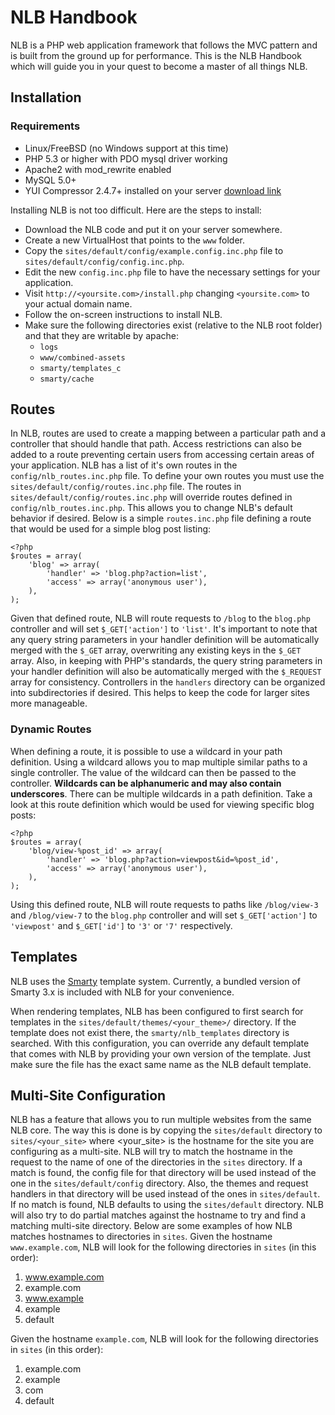 NLB Handbook
============

NLB is a PHP web application framework that follows the MVC pattern and is built from the ground up for performance. This is the NLB Handbook which will guide you in your quest to become a master of all things NLB.

Installation
------------

### Requirements

-   Linux/FreeBSD (no Windows support at this time)
-   PHP 5.3 or higher with PDO mysql driver working
-   Apache2 with mod\_rewrite enabled
-   MySQL 5.0+
-   YUI Compressor 2.4.7+ installed on your server [download link](http://yuilibrary.com/download/yuicompressor/)

Installing NLB is not too difficult. Here are the steps to install:

-   Download the NLB code and put it on your server somewhere.
-   Create a new VirtualHost that points to the `www` folder.
-   Copy the `sites/default/config/example.config.inc.php` file to
    `sites/default/config/config.inc.php`.
-   Edit the new `config.inc.php` file to have the necessary settings
    for your application.
-   Visit `http://<yoursite.com>/install.php` changing `<yoursite.com>`
    to your actual domain name.
-   Follow the on-screen instructions to install NLB.
-   Make sure the following directories exist (relative to the NLB root
    folder) and that they are writable by apache:
    -   `logs`
    -   `www/combined-assets`
    -   `smarty/templates_c`
    -   `smarty/cache`

Routes
------

In NLB, routes are used to create a mapping between a particular path
and a controller that should handle that path. Access restrictions can
also be added to a route preventing certain users from accessing certain
areas of your application. NLB has a list of it's own routes in the
`config/nlb_routes.inc.php` file. To define your own routes you must use
the `sites/default/config/routes.inc.php` file. The routes in
`sites/default/config/routes.inc.php` will override routes defined in
`config/nlb_routes.inc.php`. This allows you to change NLB's default
behavior if desired. Below is a simple `routes.inc.php` file defining a
route that would be used for a simple blog post listing:

    <?php
    $routes = array(
        'blog' => array(
            'handler' => 'blog.php?action=list',
            'access' => array('anonymous user'),
        ),
    );

Given that defined route, NLB will route requests to `/blog` to the
`blog.php` controller and will set `$_GET['action']` to `'list'`. It's
important to note that any query string parameters in your handler
definition will be automatically merged with the `$_GET` array,
overwriting any existing keys in the `$_GET` array. Also, in keeping
with PHP's standards, the query string parameters in your handler
definition will also be automatically merged with the `$_REQUEST` array
for consistency. Controllers in the `handlers` directory can be
organized into subdirectories if desired. This helps to keep the code
for larger sites more manageable.

### Dynamic Routes

When defining a route, it is possible to use a wildcard in your path
definition. Using a wildcard allows you to map multiple similar paths to
a single controller. The value of the wildcard can then be passed to the
controller. **Wildcards can be alphanumeric and may also contain
underscores**. There can be multiple wildcards in a path definition.
Take a look at this route definition which would be used for viewing
specific blog posts:

    <?php
    $routes = array(
        'blog/view-%post_id' => array(
            'handler' => 'blog.php?action=viewpost&id=%post_id',
            'access' => array('anonymous user'),
        ),
    );

Using this defined route, NLB will route requests to paths like
`/blog/view-3` and `/blog/view-7` to the `blog.php` controller and will
set `$_GET['action']` to `'viewpost'` and `$_GET['id']` to `'3'` or
`'7'` respectively.

Templates
---------

NLB uses the [Smarty](http://www.smarty.net/) template system. Currently, a bundled version of Smarty 3.x
is included with NLB for your convenience.

When rendering templates, NLB has been configured to first search for
templates in the `sites/default/themes/<your_theme>/` directory. If the
template does not exist there, the `smarty/nlb_templates` directory is
searched. With this configuration, you can override any default template
that comes with NLB by providing your own version of the template. Just
make sure the file has the exact same name as the NLB default template.

Multi-Site Configuration
------------------------

NLB has a feature that allows you to run multiple websites from the same
NLB core. The way this is done is by copying the `sites/default`
directory to `sites/<your_site>` where <your\_site\> is the hostname for
the site you are configuring as a multi-site. NLB will try to match the
hostname in the request to the name of one of the directories in the
`sites` directory. If a match is found, the config file for that
directory will be used instead of the one in the `sites/default/config`
directory. Also, the themes and request handlers in that directory will
be used instead of the ones in `sites/default`. If no match is found,
NLB defaults to using the `sites/default` directory. NLB will also try
to do partial matches against the hostname to try and find a matching
multi-site directory. Below are some examples of how NLB matches
hostnames to directories in `sites`. Given the hostname
`www.example.com`, NLB will look for the following directories in
`sites` (in this order):

1.   www.example.com
1.   example.com
1.   www.example
1.   example
1.   default

Given the hostname `example.com`, NLB will look for the following
directories in `sites` (in this order):

1.   example.com
1.   example
1.   com
1.   default